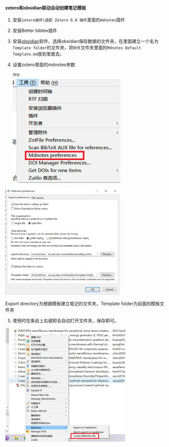 #### zotero和obsidian联动自动创建笔记模板

1. 安装`zotero插件\适配 Zotero 6.0 插件`里面的`mdnotes`插件

2. 安装Better bibtex插件

3. 安装[obsidian](https://obsidian.md)软件，选择obsidian保存数据的文件夹，在里面建立一个名为`Template folder`的文件夹，将`软件`文件夹里面的`Mdnotes Default Template.md`放到里面去。

4. 设置zotero里面的mdnotes参数

   ![image-20220217183419594](zotero-obsidian.assets/image-20220217183419594.png)

<img src="zotero-obsidian.assets/image-20220217183507341.png" alt="image-20220217183507341" style="zoom:50%;" />

Export directory为根据模板建立笔记的文件夹，Template folder为前面的模板文件夹

5. 使用时在条目上右键即会自动打开文件夹，保存即可。

<img src="zotero-obsidian.assets/image-20220217184056850.png" alt="image-20220217184056850" style="zoom:50%;" />
